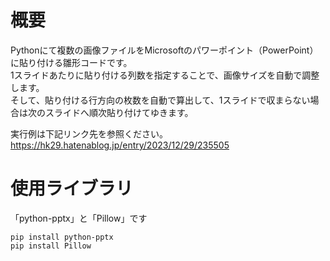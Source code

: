 # 概要  
Pythonにて複数の画像ファイルをMicrosoftのパワーポイント（PowerPoint）に貼り付ける雛形コードです。  
1スライドあたりに貼り付ける列数を指定することで、画像サイズを自動で調整します。  
そして、貼り付ける行方向の枚数を自動で算出して、1スライドで収まらない場合は次のスライドへ順次貼り付けてゆきます。  
  
実行例は下記リンク先を参照ください。  
https://hk29.hatenablog.jp/entry/2023/12/29/235505


# 使用ライブラリ
「python-pptx」と「Pillow」です  
```
pip install python-pptx
pip install Pillow  
```
